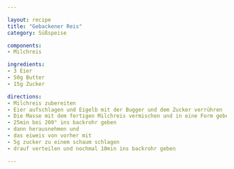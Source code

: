 ```yaml
---

layout: recipe
title: "Gebackener Reis"
category: Süßspeise

components:
- Milchreis

ingredients:
- 3 Eier
- 50g Butter
- 15g Zucker

directions:
- Milchreis zubereiten
- Eier aufschlagen und Eigelb mit der Bugger und dem Zucker verrühren
- Die Masse mit dem fertigen Milchreis vermischen und in eine Form geben
- 25min bei 200° ins backrohr geben
- dann herausnehmen und
- das eiweis von vorher mit
- 5g zucker zu einem schaum schlagen
- drauf verteilen und nochmal 10min ins backrohr geben

---
```

